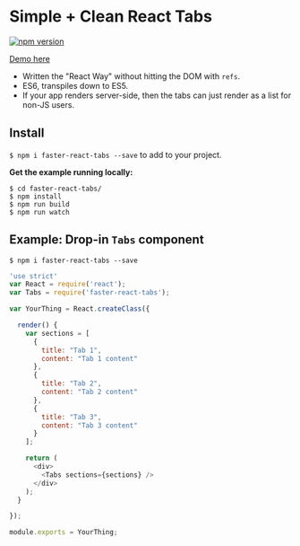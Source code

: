 # Simple + Clean React Tabs

[![npm version](https://badge.fury.io/js/faster-react-tabs.svg)](http://badge.fury.io/js/faster-react-tabs)

[Demo here](http://edenspiekermann.github.io/faster-react-tabs/)

- Written the "React Way" without hitting the DOM with `refs`.
- ES6, transpiles down to ES5.
- If your app renders server-side, then the tabs can just render as a list for non-JS users.

## Install
`$ npm i faster-react-tabs --save` to add to your project.

**Get the example running locally:**

```
$ cd faster-react-tabs/
$ npm install
$ npm run build
$ npm run watch
```

## Example: Drop-in `Tabs` component
`$ npm i faster-react-tabs --save`

```javascript
'use strict'
var React = require('react');
var Tabs = require('faster-react-tabs');

var YourThing = React.createClass({

  render() {
    var sections = [
      {
        title: "Tab 1",
        content: "Tab 1 content"
      },
      {
        title: "Tab 2",
        content: "Tab 2 content"
      },
      {
        title: "Tab 3",
        content: "Tab 3 content"
      }
    ];

    return (
      <div>
        <Tabs sections={sections} />
      </div>
    );
  }

});

module.exports = YourThing;
```


